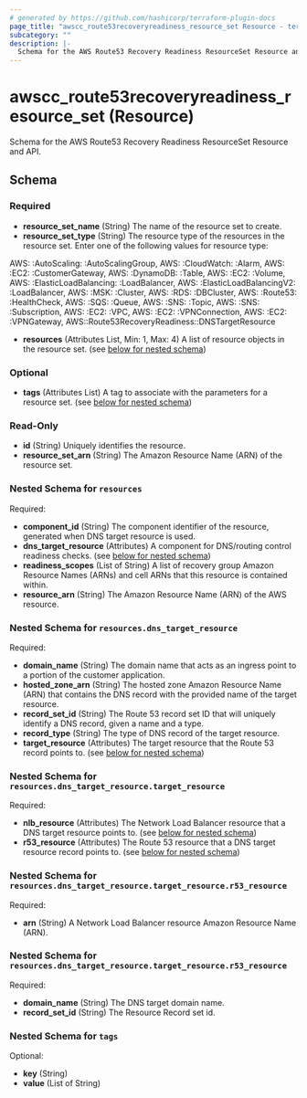 ```yaml
---
# generated by https://github.com/hashicorp/terraform-plugin-docs
page_title: "awscc_route53recoveryreadiness_resource_set Resource - terraform-provider-awscc"
subcategory: ""
description: |-
  Schema for the AWS Route53 Recovery Readiness ResourceSet Resource and API.
---
```


# awscc_route53recoveryreadiness_resource_set (Resource)

Schema for the AWS Route53 Recovery Readiness ResourceSet Resource and API.



<!-- schema generated by tfplugindocs -->
## Schema

### Required

- **resource_set_name** (String) The name of the resource set to create.
- **resource_set_type** (String) The resource type of the resources in the resource set. Enter one of the following values for resource type: 

AWS: :AutoScaling: :AutoScalingGroup, AWS: :CloudWatch: :Alarm, AWS: :EC2: :CustomerGateway, AWS: :DynamoDB: :Table, AWS: :EC2: :Volume, AWS: :ElasticLoadBalancing: :LoadBalancer, AWS: :ElasticLoadBalancingV2: :LoadBalancer, AWS: :MSK: :Cluster, AWS: :RDS: :DBCluster, AWS: :Route53: :HealthCheck, AWS: :SQS: :Queue, AWS: :SNS: :Topic, AWS: :SNS: :Subscription, AWS: :EC2: :VPC, AWS: :EC2: :VPNConnection, AWS: :EC2: :VPNGateway, AWS::Route53RecoveryReadiness::DNSTargetResource
- **resources** (Attributes List, Min: 1, Max: 4) A list of resource objects in the resource set. (see [below for nested schema](#nestedatt--resources))

### Optional

- **tags** (Attributes List) A tag to associate with the parameters for a resource set. (see [below for nested schema](#nestedatt--tags))

### Read-Only

- **id** (String) Uniquely identifies the resource.
- **resource_set_arn** (String) The Amazon Resource Name (ARN) of the resource set.

<a id="nestedatt--resources"></a>
### Nested Schema for `resources`

Required:

- **component_id** (String) The component identifier of the resource, generated when DNS target resource is used.
- **dns_target_resource** (Attributes) A component for DNS/routing control readiness checks. (see [below for nested schema](#nestedatt--resources--dns_target_resource))
- **readiness_scopes** (List of String) A list of recovery group Amazon Resource Names (ARNs) and cell ARNs that this resource is contained within.
- **resource_arn** (String) The Amazon Resource Name (ARN) of the AWS resource.

<a id="nestedatt--resources--dns_target_resource"></a>
### Nested Schema for `resources.dns_target_resource`

Required:

- **domain_name** (String) The domain name that acts as an ingress point to a portion of the customer application.
- **hosted_zone_arn** (String) The hosted zone Amazon Resource Name (ARN) that contains the DNS record with the provided name of the target resource.
- **record_set_id** (String) The Route 53 record set ID that will uniquely identify a DNS record, given a name and a type.
- **record_type** (String) The type of DNS record of the target resource.
- **target_resource** (Attributes) The target resource that the Route 53 record points to. (see [below for nested schema](#nestedatt--resources--dns_target_resource--target_resource))

<a id="nestedatt--resources--dns_target_resource--target_resource"></a>
### Nested Schema for `resources.dns_target_resource.target_resource`

Required:

- **nlb_resource** (Attributes) The Network Load Balancer resource that a DNS target resource points to. (see [below for nested schema](#nestedatt--resources--dns_target_resource--target_resource--nlb_resource))
- **r53_resource** (Attributes) The Route 53 resource that a DNS target resource record points to. (see [below for nested schema](#nestedatt--resources--dns_target_resource--target_resource--r53_resource))

<a id="nestedatt--resources--dns_target_resource--target_resource--nlb_resource"></a>
### Nested Schema for `resources.dns_target_resource.target_resource.r53_resource`

Required:

- **arn** (String) A Network Load Balancer resource Amazon Resource Name (ARN).


<a id="nestedatt--resources--dns_target_resource--target_resource--r53_resource"></a>
### Nested Schema for `resources.dns_target_resource.target_resource.r53_resource`

Required:

- **domain_name** (String) The DNS target domain name.
- **record_set_id** (String) The Resource Record set id.





<a id="nestedatt--tags"></a>
### Nested Schema for `tags`

Optional:

- **key** (String)
- **value** (List of String)


